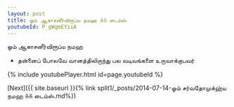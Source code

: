 ```yaml
---
layout: post
title: ஓம் ஆகாசனீர்விரூப்ய நமஹ ௧௧ டைம்ஸ்
youtubeId: P_gWgmEYiiA
---
```

 
 
 ஓம் ஆகாசனீர்விரூப்ய நமஹ  
 
 -  தன்னைப் போலவே வானத்திலிருந்து பல வடிவங்களை உருவாக்குபவர் 
 
  
 
  
 
 
 
 
 
 


{% include youtubePlayer.html id=page.youtubeId %}
 
[Next]({{ site.baseurl }}{% link  split1/_posts/2014-07-14-ஓம் சர்வதோமுக்ஹ்ய நமஹ ௧௧ டைம்ஸ்.md%})
 
